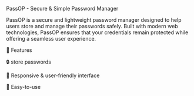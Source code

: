 PassOP - Secure & Simple Password Manager

PassOP is a secure and lightweight password manager designed to help users store and manage their passwords safely. Built with modern web technologies, PassOP ensures that your credentials remain protected while offering a seamless user experience.

🚀 Features

🔒 store passwords

📱 Responsive & user-friendly interface

🔄 Easy-to-use
